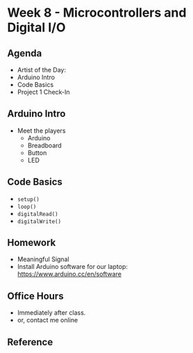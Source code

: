 # Week 8 - Microcontrollers and Digital I/O

## Agenda
- Artist of the Day:
- Arduino Intro
- Code Basics
- Project 1 Check-In

## Arduino Intro
- Meet the players
  - Arduino
  - Breadboard
  - Button
  - LED

## Code Basics
- `setup()`
- `loop()`
- `digitalRead()`
- `digitalWrite()`

## Homework
- Meaningful Signal
- Install Arduino software for our laptop: https://www.arduino.cc/en/software

## Office Hours 
- Immediately after class. 
- or, contact me online
  
## Reference
